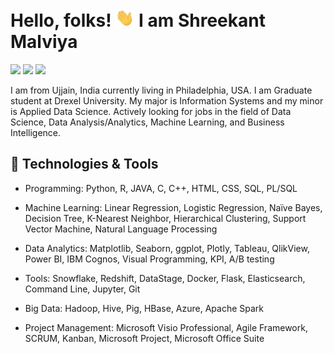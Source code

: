 # Hello, folks! <img src="https://github.com/malviyashreekant/malviyashreekant/blob/main/wave.gif" width="30px"> I am Shreekant Malviya
[<img height="30" src="https://img.shields.io/badge/linkedin-blue.svg?&style=for-the-badge&logo=linkedin&logoColor=white" />][LinkedIn]
[<img height="30" src="https://img.shields.io/badge/Instagram-E4405F?style=for-the-badge&logo=instagram&logoColor=white" />][Instagram]
[<img height="30" src="https://img.shields.io/badge/Facebook-1877F2?style=for-the-badge&logo=facebook&logoColor=white" />][Facebook]

I am from Ujjain, India currently living in Philadelphia, USA. I am Graduate student at Drexel University. My major is Information Systems and my minor is Applied Data Science. Actively looking for jobs in the field of Data Science, Data Analysis/Analytics, Machine Learning, and Business Intelligence.

## 🔧 Technologies & Tools

* Programming: Python, R, JAVA, C, C++, HTML, CSS, SQL, PL/SQL

* Machine Learning: Linear Regression, Logistic Regression, Naïve Bayes, Decision Tree, K-Nearest Neighbor, Hierarchical Clustering, Support Vector Machine, Natural Language Processing

* Data Analytics: Matplotlib, Seaborn, ggplot, Plotly, Tableau, QlikView, Power BI, IBM Cognos, Visual Programming, KPI, A/B testing

* Tools: Snowflake, Redshift, DataStage, Docker, Flask, Elasticsearch, Command Line, Jupyter, Git

* Big Data: Hadoop, Hive, Pig, HBase, Azure, Apache Spark

* Project Management: Microsoft Visio Professional, Agile Framework, SCRUM, Kanban, Microsoft Project, Microsoft Office Suite


<!--
*<details>
<summary>📊 Github Stats</summary>
<img src="https://github-readme-stats.vercel.app/api?username=malviyashreekant&show_icons=true&theme=dracula" alt="Shreekant's GitHub stats">
</details> 
-->

[LinkedIn]:https://www.linkedin.com/in/shreekantmalviya/
[Facebook]: https://www.facebook.com/ShreekantMalviya/
[Instagram]: https://www.instagram.com/__shreekant__/

